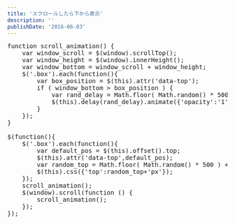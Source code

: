 ```yaml
---
title: 'スクロールしたら下から表示'
description: ''
publishDate: '2016-06-03'
---
```


<pre class="brush: jscript; title: ; notranslate" title="">function scroll_animation() {
	var window_scroll = $(window).scrollTop();
	var window_height = $(window).innerHeight();
	var window_bottom = window_scroll + window_height;
	$('.box').each(function(){
		var box_position = $(this).attr('data-top');
		if ( window_bottom &gt; box_position ) {
			var rand_delay = Math.floor( Math.random() * 500 ) + 100;
			$(this).delay(rand_delay).animate({'opacity':'1','top':'0'}, 750, 'easeOutQuart');
		}
	});
}

$(function(){
	$('.box').each(function(){
		var default_pos = $(this).offset().top;
		$(this).attr('data-top',default_pos);
		var random_top = Math.floor( Math.random() * 500 ) + 250 ;
		$(this).css({'top':random_top+'px'});
	});
	scroll_animation();
	$(window).scroll(function () {
		scroll_animation();
	});
});
</pre>
